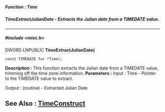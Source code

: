 ##### Function : Time
##### TimeExtractJulianDate - Extracts the Julian date from a TIMEDATE value.
---
##### #include <misc.h>
DWORD LNPUBLIC **TimeExtractJulianDate(**

	const TIMEDATE far *Time);
**Description :**
This function extracts the Julian date from a TIMEDATE value, trimming off the 
time zone information.
**Parameters :**
Input :
Time  -  Pointer to the TIMEDATE value to extract.

Output :
(routine)  -  Extracted Julian Date


**See Also :**
[TimeConstruct](D:/md_files/TimeConstruct.md)
---
